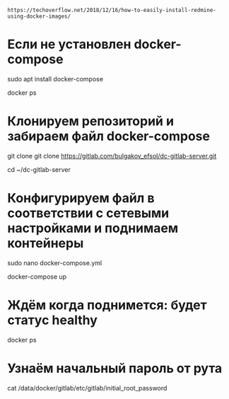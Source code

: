 




```shell
https://techoverflow.net/2018/12/16/how-to-easily-install-redmine-using-docker-images/
```


# Если не установлен docker-compose
sudo apt install docker-compose

docker ps

# Клонируем репозиторий и забираем файл docker-compose
git clone git clone https://gitlab.com/bulgakov_efsol/dc-gitlab-server.git

cd ~/dc-gitlab-server

# Конфигурируем файл в соответствии с сетевыми настройками и поднимаем контейнеры
sudo nano docker-compose.yml

docker-compose up

# Ждём когда поднимется: будет статус healthy
docker ps

# Узнаём начальный пароль от рута
cat /data/docker/gitlab/etc/gitlab/initial_root_password
